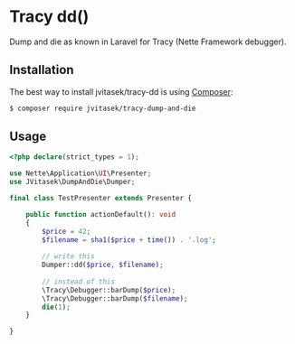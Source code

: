 # Tracy dd()
Dump and die as known in Laravel for Tracy (Nette Framework debugger).

## Installation
The best way to install jvitasek/tracy-dd is using [Composer](http://getcomposer.org/):
```sh
$ composer require jvitasek/tracy-dump-and-die
```

## Usage

```php
<?php declare(strict_types = 1);

use Nette\Application\UI\Presenter;
use JVitasek\DumpAndDie\Dumper;

final class TestPresenter extends Presenter {

    public function actionDefault(): void
    {
        $price = 42;
        $filename = sha1($price + time()) . '.log';
        
        // write this
        Dumper::dd($price, $filename);
        
        // instead of this
        \Tracy\Debugger::barDump($price);
        \Tracy\Debugger::barDump($filename);
        die(1);
    }

}
```